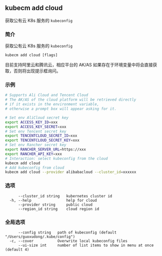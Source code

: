 ## kubecm add cloud

获取公有云 K8s 服务的 `kubeconfig`

### 简介

获取公有云 K8s 服务的 `kubeconfig`

```
kubecm add cloud [flags]
```

目前支持阿里云和腾讯云，相应平台的 AK/AS 如果存在于环境变量中将会直接获取，否则将出现提示框询问。

### 示例

```bash
# Supports Ali Cloud and Tencent Cloud
# The AK/AS of the cloud platform will be retrieved directly 
# if it exists in the environment variable, 
# otherwise a prompt box will appear asking for it.

# Set env AliCloud secret key
export ACCESS_KEY_ID=xxx
export ACCESS_KEY_SECRET=xxx
# Set env Tencent secret key
export TENCENTCLOUD_SECRET_ID=xxx
export TENCENTCLOUD_SECRET_KEY=xxx
# Set env Rancher secret key
export RANCHER_SERVER_URL=https://xxx
export RANCHER_API_KEY=xxx
# Interaction: select kubeconfig from the cloud
kubecm add cloud
# Add kubeconfig from cloud
kubecm add cloud --provider alibabacloud --cluster_id=xxxxxx

```

### 选项

```
      --cluster_id string   kubernetes cluster id
  -h, --help                help for cloud
      --provider string     public cloud
      --region_id string    cloud region id
```

### 全局选项

```
      --config string   path of kubeconfig (default "/Users/guoxudong/.kube/config")
  -c, --cover           Overwrite local kubeconfig files
      --ui-size int     number of list items to show in menu at once (default 4)
```

